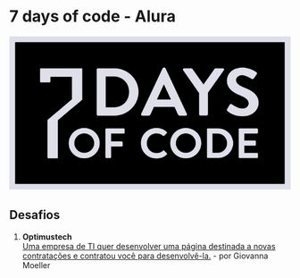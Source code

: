 # 7 days of code - Alura
![logo](./img/7daysofcodelogo.svg)

## Desafios
1. **Optimustech**  
[Uma empresa de TI quer desenvolver uma página destinada a novas contratações e contratou você para desenvolvê-la.](https://7daysofcode.io/matricula/html-css) - por Giovanna Moeller
